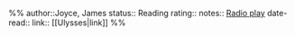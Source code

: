 %%
author::Joyce, James
status:: Reading
rating::
notes:: [Radio play](https://www.rte.ie/culture/2020/0610/1146705-listen-ulysses-james-joyce-podcast/)
date-read::
link:: [[Ulysses|link]]
%%